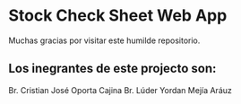 # Stock Check Sheet Web App
Muchas gracias por visitar este humilde repositorio.

## Los inegrantes de este projecto son:
Br. Cristian José Oporta Cajina
Br. Lúder Yordan Mejía Aráuz

